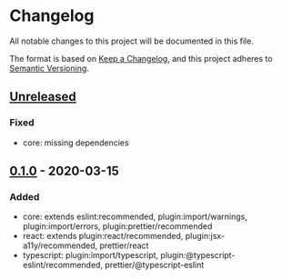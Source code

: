 # Changelog

All notable changes to this project will be documented in this file.

The format is based on [Keep a Changelog](https://keepachangelog.com/en/1.0.0/),
and this project adheres to [Semantic Versioning](https://semver.org/spec/v2.0.0.html).

## [Unreleased]

### Fixed

- core: missing dependencies

## [0.1.0] - 2020-03-15

### Added

- core: extends eslint:recommended, plugin:import/warnings, plugin:import/errors, plugin:prettier/recommended
- react: extends plugin:react/recommended, plugin:jsx-a11y/recommended, prettier/react
- typescript: plugin:import/typescript, plugin:@typescript-eslint/recommended, prettier/@typescript-eslint

[unreleased]: https://github.com/advclb/eslint-config/compare/v0.1.0...HEAD
[0.1.0]: https://github.com/advclb/eslint-config/releases/tag/v0.1.0
